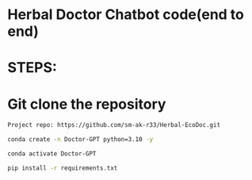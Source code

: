# Herbal Doctor Chatbot code(end to end)


# STEPS:
# Git clone the repository

``` bash
Project repo: https://github.com/sm-ak-r33/Herbal-EcoDoc.git
```

```bash 
conda create -n Doctor-GPT python=3.10 -y
```

```bash
conda activate Doctor-GPT
```

```bash
pip install -r requirements.txt 
``` 
